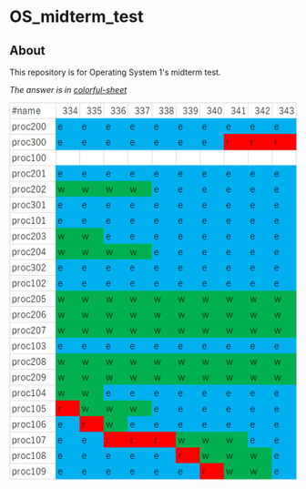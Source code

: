 # OS_midterm_test

## About

This repository is for Operating System 1's midterm test.

*The answer is in [colorful-sheet](https://github.com/Alnya/OS_midterm_test/blob/master/colorful-sheet.png)*

<img src="https://github.com/Alnya/OS_midterm_test/blob/master/colorful-sheet.png" alt="colorful-sheet">
